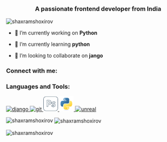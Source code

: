 <h3 align="center">A passionate frontend developer from India</h3>

<p align="left"> <img src="https://komarev.com/ghpvc/?username=shaxramshoxirov&label=Profile%20views&color=0e75b6&style=flat" alt="shaxramshoxirov" /> </p>

- 🔭 I’m currently working on **Python**

- 🌱 I’m currently learning **python**

- 👯 I’m looking to collaborate on **jango**

<h3 align="left">Connect with me:</h3>
<p align="left">
</p>

<h3 align="left">Languages and Tools:</h3>
<p align="left"> <a href="https://www.djangoproject.com/" target="_blank" rel="noreferrer"> <img src="https://cdn.worldvectorlogo.com/logos/django.svg" alt="django" width="40" height="40"/> </a> <a href="https://git-scm.com/" target="_blank" rel="noreferrer"> <img src="https://www.vectorlogo.zone/logos/git-scm/git-scm-icon.svg" alt="git" width="40" height="40"/> </a> <a href="https://www.photoshop.com/en" target="_blank" rel="noreferrer"> <img src="https://raw.githubusercontent.com/devicons/devicon/master/icons/photoshop/photoshop-line.svg" alt="photoshop" width="40" height="40"/> </a> <a href="https://www.python.org" target="_blank" rel="noreferrer"> <img src="https://raw.githubusercontent.com/devicons/devicon/master/icons/python/python-original.svg" alt="python" width="40" height="40"/> </a> <a href="https://unrealengine.com/" target="_blank" rel="noreferrer"> <img src="https://raw.githubusercontent.com/kenangundogan/fontisto/036b7eca71aab1bef8e6a0518f7329f13ed62f6b/icons/svg/brand/unreal-engine.svg" alt="unreal" width="40" height="40"/> </a> </p>

<p><img align="left" src="https://github-readme-stats.vercel.app/api/top-langs?username=shaxramshoxirov&show_icons=true&locale=en&layout=compact" alt="shaxramshoxirov" /></p>

<p>&nbsp;<img align="center" src="https://github-readme-stats.vercel.app/api?username=shaxramshoxirov&show_icons=true&locale=en" alt="shaxramshoxirov" /></p>

<p><img align="center" src="https://github-readme-streak-stats.herokuapp.com/?user=shaxramshoxirov&" alt="shaxramshoxirov" /></p>
